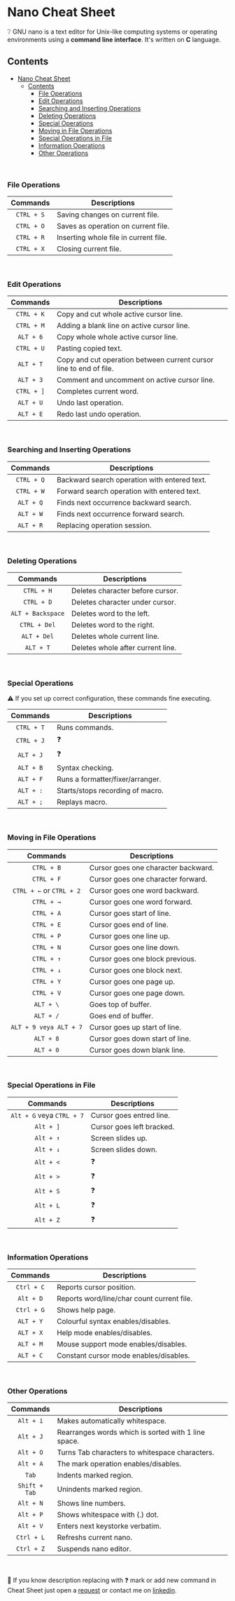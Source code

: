 # Nano Cheat Sheet

:grey_question: GNU nano is a text editor for Unix-like computing systems or operating environments using a **command line interface**. It's written on **C** language.

## Contents

- [Nano Cheat Sheet](#nano-cheat-sheet)
  - [Contents](#contents)
    - [File Operations](#file-operations)
    - [Edit Operations](#edit-operations)
    - [Searching and Inserting Operations](#searching-and-inserting-operations)
    - [Deleting Operations](#deleting-operations)
    - [Special Operations](#special-operations)
    - [Moving in File Operations](#moving-in-file-operations)
    - [Special Operations in File](#special-operations-in-file)
    - [Information Operations](#information-operations)
    - [Other Operations](#other-operations)

</br>

### File Operations

|  Commands  | Descriptions                          |
| :--------: | ------------------------------------- |
| `CTRL + S` | Saving changes on current file.       |
| `CTRL + O` | Saves as operation on current file.   |
| `CTRL + R` | Inserting whole file in current file. |
| `CTRL + X` | Closing current file.                 |

</br>

### Edit Operations

|  Commands  | Descriptions                                                       |
| :--------: | ------------------------------------------------------------------ |
| `CTRL + K` | Copy and cut whole active cursor line.                             |
| `CTRL + M` | Adding a blank line on active cursor line.                         |
| `ALT + 6`  | Copy whole whole active cursor line.                               |
| `CTRL + U` | Pasting copied text.                                               |
| `ALT + T`  | Copy and cut operation between current cursor line to end of file. |
| `ALT + 3`  | Comment and uncomment on active cursor line.                       |
| `CTRL + ]` | Completes current word.                                            |
| `ALT + U`  | Undo last operation.                                               |
| `ALT + E`  | Redo last undo operation.                                          |

</br>

### Searching and Inserting Operations

|  Commands  | Descriptions                                 |
| :--------: | -------------------------------------------- |
| `CTRL + Q` | Backward search operation with entered text. |
| `CTRL + W` | Forward search operation with entered text.  |
| `ALT + Q`  | Finds next occurrence backward search.       |
| `ALT + W`  | Finds next occurrence forward search.        |
| `ALT + R`  | Replacing operation session.                 |

</br>

### Deleting Operations

|     Commands      | Descriptions                      |
| :---------------: | --------------------------------- |
|    `CTRL + H`     | Deletes character before cursor.  |
|    `CTRL + D`     | Deletes character under cursor.   |
| `ALT + Backspace` | Deletes word to the left.         |
|   `CTRL + Del`    | Deletes word to the right.        |
|    `ALT + Del`    | Deletes whole current line.       |
|     `ALT + T`     | Deletes whole after current line. |

</br>

### Special Operations

:warning: If you set up correct configuration, these commands fine executing.

|  Commands  | Descriptions                     |
| :--------: | -------------------------------- |
| `CTRL + T` | Runs commands.                   |
| `CTRL + J` | :question:                       |
| `ALT + J`  | :question:                       |
| `ALT + B`  | Syntax checking.                 |
| `ALT + F`  | Runs a formatter/fixer/arranger. |
| `ALT + :`  | Starts/stops recording of macro. |
| `ALT + ;`  | Replays macro.                   |

</br>

### Moving in File Operations

|         Commands         | Descriptions                        |
| :----------------------: | ----------------------------------- |
|        `CTRL + B`        | Cursor goes one character backward. |
|        `CTRL + F`        | Cursor goes one character forward.  |
| `CTRL + ←` or `CTRL + 2` | Cursor goes one word backward.      |
|        `CTRL + →`        | Cursor goes one word forward.       |
|        `CTRL + A`        | Cursor goes start of line.          |
|        `CTRL + E`        | Cursor goes end of line.            |
|        `CTRL + P`        | Cursor goes one line up.            |
|        `CTRL + N`        | Cursor goes one line down.          |
|        `CTRL + ↑`        | Cursor goes one block previous.     |
|        `CTRL + ↓`        | Cursor goes one block next.         |
|        `CTRL + Y`        | Cursor goes one page up.            |
|        `CTRL + V`        | Cursor goes one page down.          |
|        `ALT + \`         | Goes top of buffer.                 |
|        `ALT + /`         | Goes end of buffer.                 |
|  `ALT + 9 veya ALT + 7`  | Cursor goes up start of line.       |
|        `ALT + 8`         | Cursor goes down start of line.     |
|        `ALT + 0`         | Cursor goes down blank line.        |

</br>

### Special Operations in File

|         Commands          | Descriptions              |
| :-----------------------: | ------------------------- |
| `Alt + G` veya `CTRL + 7` | Cursor goes entred line.  |
|         `Alt + ]`         | Cursor goes left bracked. |
|         `Alt + ↑`         | Screen slides up.         |
|         `Alt + ↓`         | Screen slides down.       |
|         `Alt + <`         | :question:                |
|         `Alt + >`         | :question:                |
|         `Alt + S`         | :question:                |
|         `Alt + L`         | :question:                |
|         `Alt + Z`         | :question:                |

</br>

### Information Operations

|  Commands  | Descriptions                               |
| :--------: | ------------------------------------------ |
| `Ctrl + C` | Reports cursor position.                   |
| `Alt + D`  | Reports word/line/char count current file. |
| `Ctrl + G` | Shows help page.                           |
| `ALT + Y`  | Colourful syntax enables/disables.         |
| `ALT + X`  | Help mode enables/disables.                |
| `ALT + M`  | Mouse support mode enables/disables.       |
| `ALT + C`  | Constant cursor mode enables/disables.     |

</br>

### Other Operations

|   Commands    | Descriptions                                        |
| :-----------: | --------------------------------------------------- |
|   `Alt + i`   | Makes automatically whitespace.                     |
|   `Alt + J`   | Rearranges words which is sorted with 1 line space. |
|   `Alt + O`   | Turns Tab characters to whitespace characters.      |
|   `Alt + A`   | The mark operation enables/disables.                |
|     `Tab`     | Indents marked region.                              |
| `Shift + Tab` | Unindents marked region.                            |
|   `Alt + N`   | Shows line numbers.                                 |
|   `Alt + P`   | Shows whitespace with (.) dot.                      |
|   `Alt + V`   | Enters next keystorke verbatim.                     |
|  `Ctrl + L`   | Refreshs current nano.                              |
|  `Ctrl + Z`   | Suspends nano editor.                               |

</br>

:pray: If you know description replacing with :question: mark or add new command in Cheat Sheet just open a [request][request-link] or contact me on [linkedin][linkedin-link].

[request-link]: https://github.com/uysalserkan/Cheat-Sheets/pulls
[linkedin-link]: https://linkedin.com/in/uysalserkan
